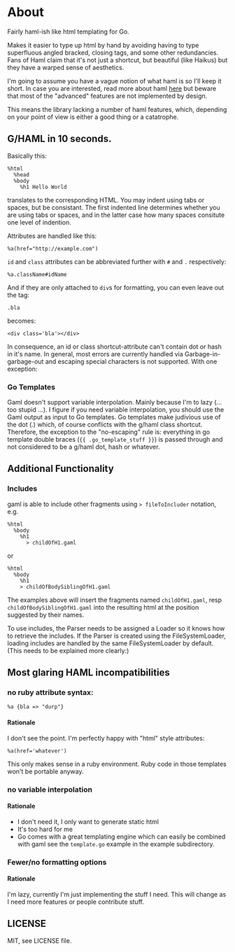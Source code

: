 # About

Fairly haml-ish like html templating for Go.

Makes it easier to type up html by hand by avoiding having to type
superfluous angled bracked, closing tags, and some other redundancies.
Fans of Haml claim that it's not just a shortcut, but beautiful (like
Haikus) but they have a warped sense of aesthetics.

I'm going to assume you have a vague notion of what haml is so I'll keep
it short.  In case you are interested, read more about haml
[here](http://haml.info/) but beware that most of the "advanced"
features are not implemented by design.

This means the library lacking a number of haml features, which,
depending on your point of view is either a good thing or a catatrophe.

## G/HAML in 10 seconds.

Basically this:

    %html
      %head
      %body
        %h1 Hello World

translates to the corresponding HTML. You may indent using tabs or
spaces, but be consistant. The first indented line determines 
whether you are using tabs or spaces, and in the latter case how many spaces consitute one level of
indention.

Attributes are handled like this:

    %a(href="http://example.com")

`id` and `class` attributes can be abbreviated further with `#` and `.` 
respectively:

    %a.className#idName

And if they are only attached to `div`s for formatting, you can even leave 
out the tag:

    .bla

becomes:

    <div class='bla'></div>

In consequence, an id or class shortcut-attribute can't contain dot or
hash in it's name. In general, most errors are currently handled via
Garbage-in-garbage-out and escaping special characters is not supported. With
one exception:

### Go Templates

Gaml doesn't support variable interpolation. Mainly because I'm to lazy
(... too stupid ...). I figure if you need variable interpolation, you
should use the Gaml output as input to Go templates. Go templates make
judivious use of the dot (.) which, of course conflicts with the g/haml
class shortcut. Therefore, the exception to the "no-escaping" rule is:
everything in go template double braces (`{{ .go_template_stuff }}`) is
passed through and not considered to be a g/haml dot, hash or whatever.

## Additional Functionality

### Includes

gaml is able to include other fragments using `> fileToIncluder`
notation, e.g.

    %html
      %body
        %h1
          > childOfH1.gaml

or

    %html
      %body
        %h1
        > childOfBodySiblingOfH1.gaml

The examples above will insert the fragments named `childOfH1.gaml`, resp
`childOfBodySiblingOfH1.gaml` into the resulting html at the position 
suggested by their names. 

To use includes, the Parser needs to be assigned a Loader so it knows
how to retrieve the includes. If the Parser is created using the
FileSystemLoader, loading includes are handled by the same
FileSystemLoader by default. (This needs to be explained more clearly:)

## Most glaring HAML incompatibilities

### no ruby attribute syntax:

    %a {bla => "durp"}

#### Rationale

I don't see the point. I'm perfectly happy with "html" style attributes:

    %a(href='whatever')

This only makes sense in a ruby environment. Ruby code in those templates won't be
portable anyway.

### no variable interpolation

#### Rationale

* I don't need it, I only want to generate static html
* It's too hard for me
* Go comes with a great templating engine which can easily be combined with gaml
  see the `template.go` example in the example subdirectory.

### Fewer/no formatting options

#### Rationale

I'm lazy, currently I'm just implementing the stuff I need. This will change as
I need more features or people contribute stuff.


## LICENSE

MIT, see LICENSE file.

